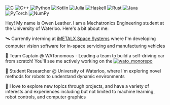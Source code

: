 ![C](https://img.shields.io/badge/c-%2300599C.svg?style=for-the-badge&logo=c&logoColor=white)
![C++](https://img.shields.io/badge/c++-%2300599C.svg?style=for-the-badge&logo=c%2B%2B&logoColor=white)
![Python](https://img.shields.io/badge/python-3670A0?style=for-the-badge&logo=python&logoColor=ffdd54)
![Kotlin](https://img.shields.io/badge/kotlin-%237F52FF.svg?style=for-the-badge&logo=kotlin&logoColor=white)
![Julia](https://img.shields.io/badge/-Julia-9558B2?style=for-the-badge&logo=julia&logoColor=white)
![Haskell](https://img.shields.io/badge/Haskell-5e5086?style=for-the-badge&logo=haskell&logoColor=white)
![Rust](https://img.shields.io/badge/rust-%23000000.svg?style=for-the-badge&logo=rust&logoColor=white)
![Java](https://img.shields.io/badge/java-%23ED8B00.svg?style=for-the-badge&logo=openjdk&logoColor=white)\
![PyTorch](https://img.shields.io/badge/PyTorch-%23EE4C2C.svg?style=for-the-badge&logo=PyTorch&logoColor=white)
![NumPy](https://img.shields.io/badge/numpy-%23013243.svg?style=for-the-badge&logo=numpy&logoColor=white)

Hey! My name is Owen Leather. I am a Mechatronics Engineering student at the University of Waterloo. Here's a bit about me:

🛰️ Currently interning at [iMETALX Space Systems](https://www.imetalx.com) where I'm developing computer vision software for in-space servicing and manufacturing vehicles

🚗 Team Captain @ WATonomous - Leading a team to build a self-driving car from scratch! You'll see me actively working on the [<img src="https://img.shields.io/static/v1?label=WATonomous&amp;message=wato_monorepo&amp;color=green&amp;logo=github" alt="wato_monorepo">](https://github.com/WATonomous/wato_monorepo)

📝 Student Researcher @ University of Waterloo, where I'm exploring novel methods for robots to understand dynamic environments

🌱 I love to explore new topics through projects, and have a variety of interests and experiences including but not limited to machine learning, robot controls, and computer graphics
